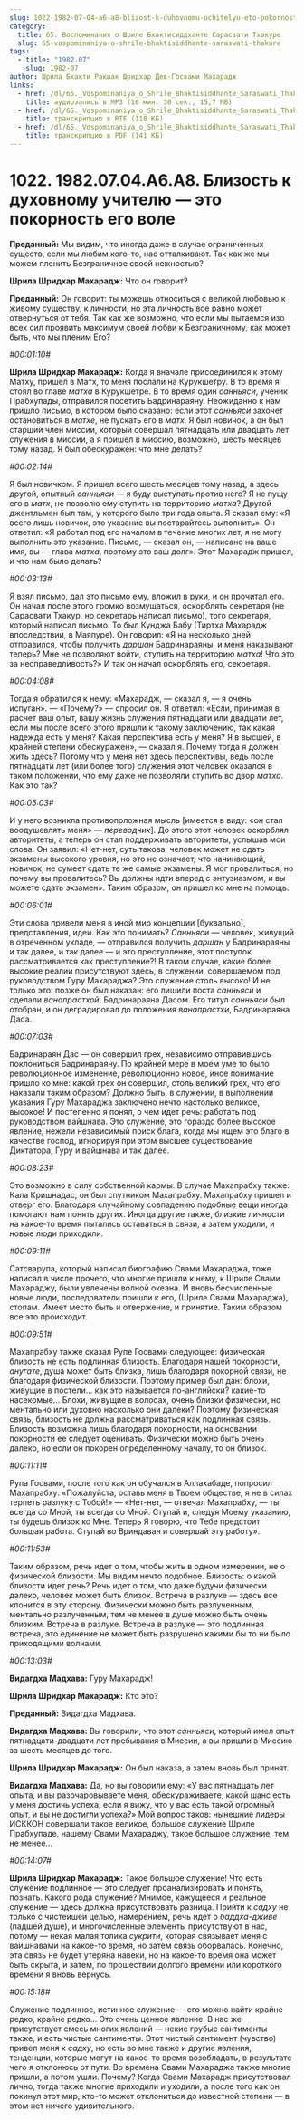 ```yaml
---
slug: 1022-1982-07-04-a6-a8-blizost-k-duhovnomu-uchitelyu-eto-pokornost-ego-vole
category:
  title: 65. Воспоминания о Шриле Бхактисиддханте Сарасвати Тхакуре
  slug: 65-vospominaniya-o-shrile-bhaktisiddhante-saraswati-thakure
tags:
  - title: "1982.07"
    slug: 1982-07
author: Шрила Бхакти Ракшак Шридхар Дев-Госвами Махарадж
links:
  - href: /dl/65._Vospominaniya_o_Shrile_Bhaktisiddhante_Saraswati_Thakure/1022_1982.07.04.A6.A8_SridharMj_Blizost_k_duhovnomu_uchitelju--jeto_pokornost_ego_vole.mp3
    title: аудиозапись в MP3 (16 мин. 30 сек., 15,7 МБ)
  - href: /dl/65._Vospominaniya_o_Shrile_Bhaktisiddhante_Saraswati_Thakure/1022_1982.07.04.A6.A8_SridharMj_Blizost_k_duhovnomu_uchitelju--jeto_pokornost_ego_vole.rtf
    title: транскрипцию в RTF (118 КБ)
  - href: /dl/65._Vospominaniya_o_Shrile_Bhaktisiddhante_Saraswati_Thakure/1022_1982.07.04.A6.A8_SridharMj_Blizost_k_duhovnomu_uchitelju--jeto_pokornost_ego_vole.pdf
    title: транскрипцию в PDF (141 КБ)
---
```


# 1022. 1982.07.04.A6.A8. Близость к духовному учителю — это покорность его воле

**Преданный:** Мы видим, что иногда даже в случае ограниченных существ, если мы любим кого-то, нас отталкивают. Так как же мы можем пленить Безграничное своей нежностью?

**Шрила Шридхар Махарадж:** Что он говорит?

**Преданный:** Он говорит: ты можешь относиться с великой любовью к живому существу, к личности, но эта личность все равно может отвернуться от тебя. Так как же возможно, что если мы пытаемся изо всех сил проявить максимум своей любви к Безграничному, как может быть, что мы пленим Его?

*#00:01:10#*

**Шрила Шридхар Махарадж:** Когда я вначале присоединился к этому Матху, пришел в Матх, то меня послали на Курукшетру. В то время я стоял во главе *матха* в Курукшетре. В то время один *санньяси*, ученик Прабхупады, отправился посетить Бадринараяну. Неожиданно к нам пришло письмо, в котором было сказано: если этот *санньяси* захочет остановиться в *матхе*, не пускать его в *матх*. Я был новичок, а он был старший член миссии, который совершал пятнадцать или двадцать лет служения в миссии, а я пришел в миссию, возможно, шесть месяцев тому назад. Я был обескуражен: что мне делать?

*#00:02:14#*

Я был новичком. Я пришел всего шесть месяцев тому назад, а здесь другой, опытный *санньяси* — я буду выступать против него? Я не пущу его в *матх*, не позволю ему ступить на территорию *матха*? Другой джентльмен был там, у которого было три года опыта. Я сказал ему: «Я всего лишь новичок, это указание вы постарайтесь выполнить». Он ответил: «Я работал под его началом в течение многих лет, я не могу выполнить это указание. Письмо, — сказал он, — написано на ваше имя, вы — глава *матха*, поэтому это ваш долг». Этот Махарадж пришел, и что нам было делать?

*#00:03:13#*

Я взял письмо, дал это письмо ему, вложил в руки, и он прочитал его. Он начал после этого громко возмущаться, оскорблять секретаря (не Сарасвати Тхакур, но секретарь написал письмо), того секретаря, который написал письмо. То был Кунджа Бабу (Тиртха Махарадж впоследствии, в Маяпуре). Он говорил: «Я на несколько дней отправился, чтобы получить *даршан* Бадринараяны, и меня наказывают теперь? Мне не позволяют войти, ступить на территорию *матха*! Что это за несправедливость?» И так он начал оскорблять его, секретаря.

*#00:04:08#*

Тогда я обратился к нему: «Махарадж, — сказал я, — я очень испуган». — «Почему?» — спросил он. Я ответил: «Если, принимая в расчет ваш опыт, вашу жизнь служения пятнадцати или двадцати лет, если мы после всего этого пришли к такому заключению, так какая надежда есть у меня? Какая перспектива есть у меня? Я в высшей, в крайней степени обескуражен», — сказал я. Почему тогда я должен жить здесь? Потому что у меня нет здесь перспективы, ведь после пятнадцати лет (или более того) служения этот человек оказался в таком положении, что ему даже не позволяли ступить во двор *матха*. Как это так?

*#00:05:03#*

И у него возникла противоположная мысль [имеется в виду: «он стал воодушевлять меня» — *переводчик*]. До этого этот человек оскорблял авторитеты, а теперь он стал поддерживать авторитеты, услышав мои слова. Он заявил: «Нет-нет, суть такова: человек может не сдать экзамены высокого уровня, но это не означает, что начинающий, новичок, не сумеет сдать те же самые экзамены. Я мог провалиться, но почему вы провалитесь? Вы должны идти вперед с энтузиазмом, и вы можете сдать экзамен». Таким образом, он пришел ко мне на помощь.

*#00:06:01#*

Эти слова привели меня в иной мир концепции [буквально], представления, идеи. Как это понимать? *Санньяси* — человек, живущий в отреченном укладе, — отправился получить *даршан* у Бадринараяны и так далее, и так далее — и это преступление, этот поступок рассматривается как преступление?! В таком случае, какие более высокие реалии присутствуют здесь, в служении, совершаемом под руководством Гуру Махараджа? Это служение столь высоко! И не только это: позже он был наказан: его лишили поста *санньяси* и сделали *ванапрастхой*, Бадринараяна Дасом. Его титул *санньяси* был отобран, и он деградировал до положения *ванапрастхи*, Бадринараяна Даса.

*#00:07:03#*

Бадринараян Дас — он совершил грех, независимо отправившись поклониться Бадринараяну. По крайней мере в моем уме то было революционное изменение, революционно новое, иное понимание пришло ко мне: какой грех он совершил, столь великий грех, что его наказали таким образом? Должно быть, в служении, в выполнении указания Гуру Махараджа заключено нечто настолько великое, высокое! И постепенно я понял, о чем идет речь: работать под руководством вайшнава. Это служение, это гораздо более высокое явление, нежели независимый поиск блага, когда мы ищем это благо в качестве господ, игнорируя при этом высшее существование Диктатора, Гуру и вайшнава и так далее.

*#00:08:23#*

Это возможно в силу собственной кармы. В случае Махапрабху также: Кала Кришнадас, он был спутником Махапрабху. Махапрабху пришел и отверг его. Благодаря случайному совпадению подобные вещи иногда помогают нам понять других. Иногда другие также, близкие личности на какое-то время пытались оставаться в связи, а затем уходили, и новые люди приходили.

*#00:09:11#*

Сатсварупа, который написал биографию Свами Махараджа, тоже написал в числе прочего, что многие пришли к нему, к Шриле Свами Махараджу, были увлечены волной океана. И вновь бесчисленные новые люди, последователи пришли к его, (Шриле Свами Махараджа), стопам. Имеет место быть и отвержение, и принятие. Таким образом все это происходит.

*#00:09:51#*

Махапрабху также сказал Рупе Госвами следующее: физическая близость не есть подлинная близость. Благодаря нашей покорности, *анугате*, душа может быть близка, лишь благодаря покорной связи, не благодаря физической близости. Поэтому пример был дан: блохи, живущие в постели… как это называется по-английски? какие-то насекомые… Блохи, живущие в волосах, очень близки физически, но ментально или духовно насколько они далеки? Поэтому физическая связь, близость не должна рассматриваться как подлинная связь. Близость возможна лишь благодаря покорности, на основании покорности ее следует оценивать. Физически можно быть очень далеко, но если он покорен определенному началу, то он близок.

*#00:11:11#*

Рупа Госвами, после того как он обучался в Аллахабаде, попросил Махапрабху: «Пожалуйста, оставь меня в Твоем обществе, я не в силах терпеть разлуку с Тобой!» — «Нет-нет, — отвечал Махапрабху, — ты всегда со Мной, ты всегда со Мной. Ступай и, следуя Моему указанию, ты будешь близок ко Мне. Теперь Я говорю, что Тебе предстоит большая работа. Ступай во Вриндаван и совершай эту работу».

*#00:11:53#*

Таким образом, речь идет о том, чтобы жить в одном измерении, не о физической близости. Мы видим нечто подобное. Близость: о какой близости идет речь? Речь идет о том, что даже будучи физически далеко, человек может быть близок. Встреча в разлуке — здесь все клонится в эту сторону. Физически можно быть разлученным, ментально разлученным, тем не менее в душе можно быть очень близким. Встреча в разлуке. Встреча в разлуке — это подлинная встреча, это единение не может быть разрушено какими бы то ни было приходящими волнами.

*#00:13:03#*

**Видагдха Мадхава:** Гуру Махарадж!

**Шрила Шридхар Махарадж:** Кто это?

**Преданный:** Видагдха Мадхава.

**Видагдха Мадхава:** Вы говорили, что этот *санньяси*, который имел опыт пятнадцати-двадцати лет пребывания в Миссии, а вы пришли в Миссию за шесть месяцев до того.

**Шрила Шридхар Махарадж:** Он был наказа, а затем вновь был принят.

**Видагдха Мадхава:** Да, но вы говорили ему: «У вас пятнадцать лет опыта, и вы разочаровываете меня, обескураживаете, какой шанс есть у меня достичь успеха, если я вижу, что у вас есть такой огромный опыт, и вы не достигли успеха?» Мой вопрос таков: нынешние лидеры ИСККОН совершали такое великое, большое служение Шриле Прабхупаде, нашему Свами Махараджу, такое большое служение, тем не менее…

*#00:14:07#*

**Шрила Шридхар Махарадж:** Такое большое служение! Что есть служение подлинное — это следует проанализировать и понять, познать. Какого рода служение? Мнимое, кажущееся и реальное служение — здесь должна присутствовать разница. Прийти к *садху* не только с чистейшей целью, намерением, речь идет о *баддха-дживе* (падшей душе), и многочисленные элементы присутствуют в нас, потому — некая малая толика *сукрити*, которая связывает меня с вайшнавами на какое-то время, но затем связь оборвалась. Конечно, эта связь не будет утеряна навеки, но на какое-то время она может быть скрыта, и затем, по прошествии долгого времени или короткого времени я вновь вернусь.

*#00:15:18#*

Служение подлинное, истинное служение — его можно найти крайне редко, крайне редко… Это очень ценное явление. В нас же присутствует смесь многих явлений — некие грубые сантименты также, и есть чистые сантименты. Этот чистый сантимент (чувство) привел меня к *садху*, но есть во мне также и другие явления, тенденции, которые могут на какое-то время возобладать, в результате чего я отклонюсь от пути. Во времена Свами Махараджа также многие пришли, а потом ушли. Почему? Когда Свами Махарадж присутствовал лично, тогда также многие приходили и уходили, а после того как он покинул этот мир, кто-то может отклониться до известной степени — в этом нет ничего удивительного.

